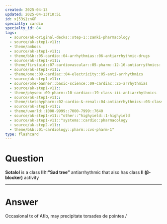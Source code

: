 ```yaml
---
created: 2025-04-13
updated: 2025-04-13T10:51
id: x[53$}znGF
specialty: cardio
specialty_id: 84
tags:
  - source/ak-original-decks::step-1::zanki-pharmacology
  - source/ak-step1-v11::
  - theme/amboss
  - source/ak-step1-v11::
  - theme/b&b::05-cardio::04-arrhythmias::06-antiarrhythmic-drugs
  - source/ak-step1-v11::
  - theme/firstaid::07-cardiovascular::05-pharm::12-16-antiarrythmics::14-class-3-potassium-channel-blockers
  - source/ak-step1-v11::
  - theme/ome::09-cardiac::04-electricity::05-anti-arrhythmics
  - source/ak-step1-v11::
  - source/ome-banner::basic-science::09-cardiac::25-arrhythmias
  - source/ak-step1-v11::
  - theme/physeo::09-pharm::10-cardiac::19-class-iii-antiarrhythmics
  - source/ak-step1-v11::
  - theme/sketchypharm::02-cardio-&-renal::04-antiarrhythmics::03-class-iii
  - source/ak-step1-v11::
  - theme/uworld::1000-9999::7000-7999::7640
  - source/ak-step1-v11::^other::^highyield::1-highyield
  - source/ak-step1-v11::^systems::cardio::pharmacology
  - source/ak-step2-v11::
  - theme/b&b::01-cardiology::pharm::cvs-pharm-1"
type: flashcard
---
```


# Question
**Sotalol** is a class **III::”Sad tree”** antiarrhythmic that also has class **II (β-blocker)** activity

---

# Answer
Occasional tx of Afib, may precipitate torsades de pointes  /